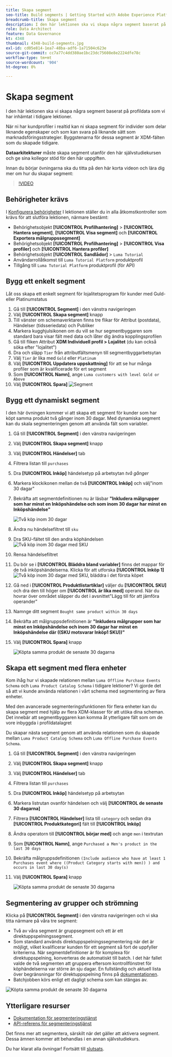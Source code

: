 ```yaml
---
title: Skapa segment
seo-title: Build segments | Getting Started with Adobe Experience Platform for Data Architects and Data Engineers
breadcrumb-title: Skapa segment
description: I den här lektionen ska vi skapa några segment baserat på profildata som vi har inhämtat i tidigare lektioner.
role: Data Architect
feature: Data Governance
kt: 4348
thumbnail: 4348-build-segments.jpg
exl-id: cd05e814-1ea7-48ba-adf6-1a71504c623e
source-git-commit: cc7a77c4dd380ae1bc23dc75608e8e2224dfe78c
workflow-type: tm+mt
source-wordcount: '904'
ht-degree: 0%

---
```


# Skapa segment

<!-- 30 min-->
I den här lektionen ska vi skapa några segment baserat på profildata som vi har inhämtat i tidigare lektioner.

När ni har kundprofiler i realtid kan ni skapa segment för individer som delar liknande egenskaper och som kan svara på liknande sätt som marknadsföringsstrategier. Byggstenarna för dessa segment är XDM-fälten som du skapade tidigare.

**Dataarkitekturer** måste skapa segment utanför den här självstudiekursen och ge sina kollegor stöd för den här uppgiften.

Innan du börjar övningarna ska du titta på den här korta videon och lära dig mer om hur du skapar segment:
>[!VIDEO](https://video.tv.adobe.com/v/27254?quality=12&learn=on)


## Behörigheter krävs

I [Konfigurera behörigheter](configure-permissions.md) I lektionen ställer du in alla åtkomstkontroller som krävs för att slutföra lektionen, närmare bestämt:

* Behörighetsobjekt **[!UICONTROL Profilhantering]** > **[!UICONTROL Hantera segment]**, **[!UICONTROL Visa segment]** och **[!UICONTROL Exportera målgruppssegment]**
* Behörighetsobjekt **[!UICONTROL Profilhantering]** > **[!UICONTROL Visa profiler]** och **[!UICONTROL Hantera profiler]**
* Behörighetsobjekt **[!UICONTROL Sandlådor]** > `Luma Tutorial`
* Användarrollåtkomst till `Luma Tutorial Platform` produktprofil
* Tillgång till `Luma Tutorial Platform` produktprofil (för API)

## Bygg ett enkelt segment

Låt oss skapa ett enkelt segment för lojalitetsprogram för kunder med Guld- eller Platinumstatus

1. Gå till **[!UICONTROL Segment]** i den vänstra navigeringen
1. Välj **[!UICONTROL Skapa segment]** knapp
1. Till vänster om schemaverktaren finns tre flikar för Attribut (postdata), Händelser (tidsseriedata) och Publiker
1. Markera kugghjulsikonen om du vill se hur segmentbyggaren som standard bara visar fält med data och låter dig ändra kopplingsprofilen
1. Gå till fliken Attribut **XDM Individuell profil > Lojalitet** (du kan också söka efter &quot;lojalitet&quot;)
1. Dra och släpp `Tier` från attributfältsmenyn till segmentbyggarbetsytan
1. Välj `Tier` är lika med `Gold` eller `Platinum`
1. Välj **[!UICONTROL Uppdatera uppskattning]** för att se hur många profiler som är kvalificerade för ert segment
1. Som **[!UICONTROL Namn]**, ange `Luma customers with level Gold or Above`
1. Välj **[!UICONTROL Spara]**
   ![Segment](assets/segment-goldOrAbove.png)

<!--## Build a sequential segment-->

## Bygg ett dynamiskt segment

I den här övningen kommer vi att skapa ett segment för kunder som har köpt samma produkt två gånger inom 30 dagar. Med dynamiska segment kan du skala segmenteringen genom att använda fält som variabler.

1. Gå till **[!UICONTROL Segment]** i den vänstra navigeringen
1. Välj **[!UICONTROL Skapa segment]** knapp
1. Välj **[!UICONTROL Händelser]** tab
1. Filtrera listan till `purchases`
1. Dra **[!UICONTROL Inköp]** händelsetyp på arbetsytan _två gånger_
1. Markera klockikonen mellan de två **[!UICONTROL Inköp]** och välj&quot;inom 30 dagar&quot;
1. Bekräfta att segmentdefinitionen nu är läsbar **&quot;Inkludera målgrupper som har minst en Inköpshändelse och som inom 30 dagar har minst en Inköpshändelse&quot;**

   ![Två köp inom 30 dagar](assets/segment-twoPurchases.png)
1. Ändra nu händelsefiltret till `sku`
1. Dra SKU-fältet till den andra köphändelsen
   ![Två köp inom 30 dagar med SKU](assets/segment-twoPurchases-addSku.png)
1. Rensa händelsefiltret
1. Du bör se i **[!UICONTROL Bläddra bland variabler]** finns det mappar för de två inköpshändelserna. Klicka för att utforska **[!UICONTROL Inköp 1]**\
   ![Två köp inom 30 dagar med SKU, bläddra i det första köpet](assets/segment-twoPurchases-browsePurchaseOne.png)
1. Gå ned i **[!UICONTROL Produktlistartiklar]** väljer du **[!UICONTROL SKU]** och dra den till höger om **[!UICONTROL är lika med]** operand. När du hovrar över området släpper du det i avsnittet&quot;Lägg till för att jämföra operander&quot;
1. Namnge ditt segment `Bought same product within 30 days`
1. Bekräfta att målgruppsdefinitionen är **&quot;Inkludera målgrupper som har minst en Inköpshändelse och inom 30 dagar har minst en Inköpshändelse där ((SKU motsvarar Inköp1 SKU))&quot;**
1. Välj **[!UICONTROL Spara]** knapp

   ![Köpta samma produkt de senaste 30 dagarna](assets/segment-boughtSameProduct.png)

## Skapa ett segment med flera enheter

Kom ihåg hur vi skapade relationen mellan `Luma Offline Purchase Events Schema` och `Luma Product Catalog Schema` i tidigare lektioner? Vi gjorde det så att vi kunde använda relationen i vårt schema med segmentering av flera enheter.

Med den avancerade segmenteringsfunktionen för flera enheter kan du skapa segment med hjälp av flera XDM-klasser för att utöka dina scheman. Det innebär att segmentbyggaren kan komma åt ytterligare fält som om de vore inbyggda i profildatalagret

Du skapar nästa segment genom att använda relationen som du skapade mellan `Luma Product Catalog Schema` och `Luma Offline Purchase Events Schema`.

1. Gå till **[!UICONTROL Segment]** i den vänstra navigeringen
1. Välj **[!UICONTROL Skapa segment]** knapp
1. Välj **[!UICONTROL Händelser]** tab
1. Filtrera listan till `purchases`
1. Dra **[!UICONTROL Inköp]** händelsetyp på arbetsytan
1. Markera listrutan ovanför händelsen och välj **[!UICONTROL de senaste 30 dagarna]**
1. Filtrera **[!UICONTROL Händelser]** lista till `category` och sedan dra **[!UICONTROL Produktkategori]** fält till **[!UICONTROL Inköp]**
1. Ändra operatorn till **[!UICONTROL börjar med]** och ange `men` i textrutan
1. Som **[!UICONTROL Namn]**, ange `Purchased a Men's product in the last 30 days`
1. Bekräfta målgruppsdefinitionen `(Include audience who have at least 1 Purchases event where ((Product Category starts with men)) ) and occurs in last 30 day(s)`
1. Välj **[!UICONTROL Spara]** knapp

   ![Köpta samma produkt de senaste 30 dagarna](assets/segment-purchasedMens.png)

## Segmentering av grupper och strömning

Klicka på **[!UICONTROL Segment]** i den vänstra navigeringen och vi ska titta närmare på våra tre segment:

* Två av våra segment är gruppsegment och ett är ett direktuppspelningssegment.
* Som standard används direktuppspelningssegmentering när det är möjligt, vilket kvalificerar kunden för ett segment så fort de uppfyller kriterierna. När segmentdefinitioner är för komplexa för direktuppspelning, konverteras de automatiskt till batch. I det här fallet valde de två segmenten att gruppera eftersom kontrollfönstret för köphändelserna var större än sju dagar. En fullständig och aktuell lista över begränsningar för direktuppspelning finns på [dokumentationen](https://experienceleague.adobe.com/docs/experience-platform/segmentation/ui/streaming-segmentation.html).
* Batchjobben körs enligt ett dagligt schema som kan stängas av.

![Köpta samma produkt de senaste 30 dagarna](assets/segment-review.png)

## Ytterligare resurser

* [Dokumentation för segmenteringstjänst](https://experienceleague.adobe.com/docs/experience-platform/segmentation/home.html)
* [API-referens för segmenteringstjänst](https://www.adobe.io/experience-platform-apis/references/segmentation/)

Det finns mer att segmentera, särskilt när det gäller att aktivera segment. Dessa ämnen kommer att behandlas i en annan självstudiekurs.

Du har klarat alla övningar! Fortsätt till [slutsats](conclusion.md).
